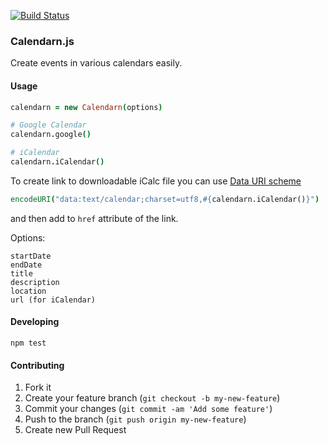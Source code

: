 [![Build Status](https://travis-ci.org/nashby/calendarn.js.png?branch=master)](https://travis-ci.org/nashby/calendarn.js)
### Calendarn.js

Create events in various calendars easily.

#### Usage

```coffeescript
calendarn = new Calendarn(options)

# Google Calendar
calendarn.google()

# iCalendar
calendarn.iCalendar()
```

To create link to downloadable iCalc file you can use [Data URI scheme](http://en.wikipedia.org/wiki/Data_URI_scheme)

```coffeescript
encodeURI("data:text/calendar;charset=utf8,#{calendarn.iCalendar()}")
```

and then add to `href` attribute of the link.

Options:

```
startDate
endDate
title
description
location
url (for iCalendar)
```

#### Developing

```
npm test
```

#### Contributing

1. Fork it
2. Create your feature branch (`git checkout -b my-new-feature`)
3. Commit your changes (`git commit -am 'Add some feature'`)
4. Push to the branch (`git push origin my-new-feature`)
5. Create new Pull Request
